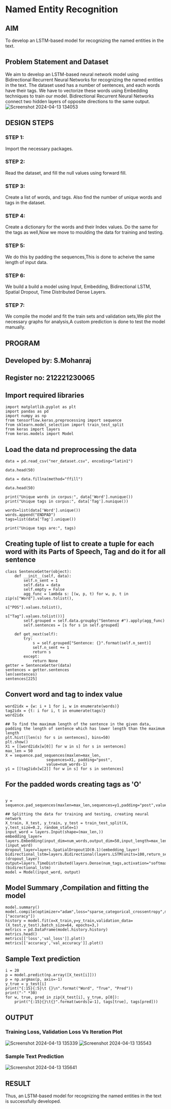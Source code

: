 # Named Entity Recognition

## AIM

To develop an LSTM-based model for recognizing the named entities in the text.

## Problem Statement and Dataset
We aim to develop an LSTM-based neural network model using Bidirectional Recurrent Neural Networks for recognizing the named entities in the text. The dataset used has a number of sentences, and each words have their tags. We have to vectorize these words using Embedding techniques to train our model. Bidirectional Recurrent Neural Networks connect two hidden layers of opposite directions to the same output.
![Screenshot 2024-04-13 134053](https://github.com/Mohanraj2004/named-entity-recognition/assets/132890483/5775e93a-952a-4994-9129-5ff1623f8135)

## DESIGN STEPS

### STEP 1:

Import the necessary packages.


### STEP 2:

Read the dataset, and fill the null values using forward fill.



### STEP 3:

Create a list of words, and tags. Also find the number of unique words and tags in the dataset.

### STEP 4:

Create a dictionary for the words and their Index values. Do the same for the tags as well,Now we move to moulding the data for training and testing.

### STEP 5:

We do this by padding the sequences,This is done to acheive the same length of input data.

### STEP 6:

We build a build a model using Input, Embedding, Bidirectional LSTM, Spatial Dropout, Time Distributed Dense Layers.

### STEP 7:

We compile the model and fit the train sets and validation sets,We plot the necessary graphs for analysis,A custom prediction is done to test the model manually.


## PROGRAM
## Developed by: S.Mohanraj
## Register no: 212221230065

## Import required libraries
~~~
import matplotlib.pyplot as plt
import pandas as pd
import numpy as np
from tensorflow.keras.preprocessing import sequence
from sklearn.model_selection import train_test_split
from keras import layers
from keras.models import Model
~~~

## Load the data nd preprocessing the data
~~~
data = pd.read_csv("ner_dataset.csv", encoding="latin1")

data.head(50)

data = data.fillna(method="ffill")

data.head(50)

print("Unique words in corpus:", data['Word'].nunique())
print("Unique tags in corpus:", data['Tag'].nunique())

words=list(data['Word'].unique())
words.append("ENDPAD")
tags=list(data['Tag'].unique())

print("Unique tags are:", tags)
~~~
## Creating tuple of list to create a tuple for each word with its Parts of Speech, Tag and do it for all sentence
~~~
class SentenceGetter(object):
    def __init__(self, data):
        self.n_sent = 1
        self.data = data
        self.empty = False
        agg_func = lambda s: [(w, p, t) for w, p, t in zip(s["Word"].values.tolist(),
                                                           s["POS"].values.tolist(),
                                                           s["Tag"].values.tolist())]
        self.grouped = self.data.groupby("Sentence #").apply(agg_func)
        self.sentences = [s for s in self.grouped]
    
    def get_next(self):
        try:
            s = self.grouped["Sentence: {}".format(self.n_sent)]
            self.n_sent += 1
            return s
        except:
            return None
getter = SentenceGetter(data)
sentences = getter.sentences
len(sentences)
sentences[225]
~~~

## Convert word and tag to index value
~~~
word2idx = {w: i + 1 for i, w in enumerate(words)}
tag2idx = {t: i for i, t in enumerate(tags)}
word2idx

## To find the maximum length of the sentence in the given data, padding the length of sentence which has lower length than the maximum length
plt.hist([len(s) for s in sentences], bins=50)
plt.show()
X1 = [[word2idx[w[0]] for w in s] for s in sentences]
max_len = 50
X = sequence.pad_sequences(maxlen=max_len,
                  sequences=X1, padding="post",
                  value=num_words-1)
y1 = [[tag2idx[w[2]] for w in s] for s in sentences]
~~~
## For the padded words creating tags as 'O'
~~~

y = sequence.pad_sequences(maxlen=max_len,sequences=y1,padding="post",value=tag2idx["O"])     

## Splitting the data for training and testing, creating neural network
X_train, X_test, y_train, y_test = train_test_split(X, y,test_size=0.2, random_state=1)
input_word = layers.Input(shape=(max_len,))
embedding_layer= layers.Embedding(input_dim=num_words,output_dim=50,input_length=max_len)(input_word)
dropout_layer=layers.SpatialDropout1D(0.1)(embedding_layer)
bidirectional_lstm=layers.Bidirectional(layers.LSTM(units=100,return_sequences=True,recurrent_dropout=0.1))(dropout_layer)
output=layers.TimeDistributed(layers.Dense(num_tags,activation="softmax"))(bidirectional_lstm)              
model = Model(input_word, output)
~~~

## Model Summary ,Compilation and fitting the model
~~~
model.summary()
model.compile(optimizer="adam",loss="sparse_categorical_crossentropy",metrics=["accuracy"])
history = model.fit(x=X_train,y=y_train,validation_data=(X_test,y_test),batch_size=64, epochs=3,)
metrics = pd.DataFrame(model.history.history)
metrics.head()
metrics[['loss','val_loss']].plot()
metrics[['accuracy','val_accuracy']].plot()
~~~

## Sample Text prediction
~~~
i = 20
p = model.predict(np.array([X_test[i]]))
p = np.argmax(p, axis=-1)
y_true = y_test[i]
print("{:15}{:5}\t {}\n".format("Word", "True", "Pred"))
print("-" *30)
for w, true, pred in zip(X_test[i], y_true, p[0]):
    print("{:15}{}\t{}".format(words[w-1], tags[true], tags[pred]))
~~~

## OUTPUT

### Training Loss, Validation Loss Vs Iteration Plot
![Screenshot 2024-04-13 135339](https://github.com/Mohanraj2004/named-entity-recognition/assets/132890483/aa70047f-5737-4b65-84b5-82bf1ba163a0)
![Screenshot 2024-04-13 135543](https://github.com/Mohanraj2004/named-entity-recognition/assets/132890483/c3e96bb0-7969-41e1-b066-5735bf1d364b)

### Sample Text Prediction
![Screenshot 2024-04-13 135641](https://github.com/Mohanraj2004/named-entity-recognition/assets/132890483/b03eb883-65db-4188-9845-da59bd32aa00)

## RESULT

Thus, an LSTM-based model for recognizing the named entities in the text is successfully developed.


